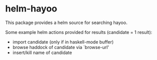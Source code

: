 helm-hayoo
==========

This package provides a helm source for searching hayoo.

Some example helm actions provided for results (candidate = 1 result):

* import candidate (only if in haskell-mode buffer)
* browse haddock of candidate via `browse-url'
* insert/kill name of candidate
